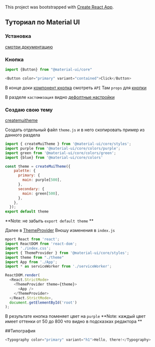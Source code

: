 This project was bootstrapped with [Create React App](https://github.com/facebook/create-react-app).

## Туториал по Material UI

### Установка
[смотри документацию](https://material-ui.com/ru/)



### Кнопка
```javascript
import {Button} from "@material-ui/core"

<Button color="primary" variant="contained">Click</Button>
```
В конце доки [компонент кнопка](https://material-ui.com/ru/components/buttons/) смотреть `API`
Там `props` для [кнопки](https://material-ui.com/ru/api/button/) 

В разделе `кастомизация` видно [дефолтные настройки](https://material-ui.com/ru/customization/default-theme/) 

### Создаю свою тему
[createmuitheme](https://material-ui.com/ru/customization/theming/#createmuitheme-options-args-theme)

Создать отдельный файл `theme.js` и в него скопировать пример из данного раздела
```javascript
import { createMuiTheme } from '@material-ui/core/styles';
import purple from '@material-ui/core/colors/purple';
import green from '@material-ui/core/colors/green';
import {blue} from '@material-ui/core/colors'

const theme = createMuiTheme({
    palette: {
      primary: {
        main: purple[500],
      },
      secondary: {
        main: green[500],
      },
    },
  });
export default theme
```
**Note: не забыть `export default theme` **

Далее в [ThemeProvider](https://material-ui.com/ru/styles/api/#themeprovider)
Вношу изменения в `index.js`
```javascript
mport React from 'react';
import ReactDOM from 'react-dom';
import './index.css';
import { ThemeProvider } from '@material-ui/core/styles';
import theme from "./theme"
import App from './App';
import * as serviceWorker from './serviceWorker';

ReactDOM.render(
  <React.StrictMode>
    <ThemeProvider theme={theme}>
      <App />
    </ThemeProvider>
  </React.StrictMode>,
  document.getElementById('root')
);
```
В результате кнопка поменяет цвет на `purple`
**Note: каждый цвет имеет оттенки от 50 до 800 что видно в подсказках редактора **

##Типография
```js
<Typography color="primary" variant="h1">Hello, there!</Typography>
```


